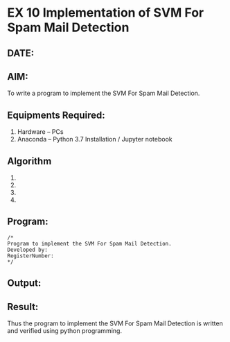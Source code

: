 # EX 10 Implementation of SVM For Spam Mail Detection
## DATE:

## AIM:
To write a program to implement the SVM For Spam Mail Detection.

## Equipments Required:
1. Hardware – PCs
2. Anaconda – Python 3.7 Installation / Jupyter notebook

## Algorithm
1. 
2. 
3. 
4. 

## Program:
```
/*
Program to implement the SVM For Spam Mail Detection.
Developed by: 
RegisterNumber:  
*/
```

## Output:



## Result:
Thus the program to implement the SVM For Spam Mail Detection is written and verified using python programming.
